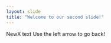 ```yaml
---
layout: slide
title: "Welcome to our second slide!"
---
```

NewX text
Use the left arrow to go back!

